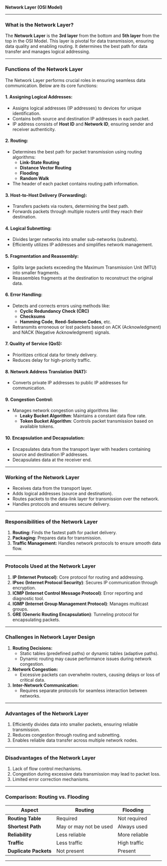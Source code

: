 **Network Layer (OSI Model)**

---

### **What is the Network Layer?**
The **Network Layer** is the **3rd layer** from the bottom and **5th layer** from the top in the OSI Model. This layer is pivotal for data transmission, ensuring data quality and enabling routing. It determines the best path for data transfer and manages logical addressing.

---

### **Functions of the Network Layer**
The Network Layer performs crucial roles in ensuring seamless data communication. Below are its core functions:

#### **1. Assigning Logical Addresses:**
- Assigns logical addresses (IP addresses) to devices for unique identification.
- Contains both source and destination IP addresses in each packet.
- IP address consists of **Host ID** and **Network ID**, ensuring sender and receiver authenticity.

#### **2. Routing:**
- Determines the best path for packet transmission using routing algorithms:
  - **Link-State Routing**
  - **Distance Vector Routing**
  - **Flooding**
  - **Random Walk**
- The header of each packet contains routing path information.

#### **3. Host-to-Host Delivery (Forwarding):**
- Transfers packets via routers, determining the best path.
- Forwards packets through multiple routers until they reach their destination.

#### **4. Logical Subnetting:**
- Divides larger networks into smaller sub-networks (subnets).
- Efficiently utilizes IP addresses and simplifies network management.

#### **5. Fragmentation and Reassembly:**
- Splits large packets exceeding the Maximum Transmission Unit (MTU) into smaller fragments.
- Reassembles fragments at the destination to reconstruct the original data.

#### **6. Error Handling:**
- Detects and corrects errors using methods like:
  - **Cyclic Redundancy Check (CRC)**
  - **Checksums**
  - **Hamming Code**, **Reed-Solomon Codes**, etc.
- Retransmits erroneous or lost packets based on ACK (Acknowledgment) and NACK (Negative Acknowledgment) signals.

#### **7. Quality of Service (QoS):**
- Prioritizes critical data for timely delivery.
- Reduces delay for high-priority traffic.

#### **8. Network Address Translation (NAT):**
- Converts private IP addresses to public IP addresses for communication.

#### **9. Congestion Control:**
- Manages network congestion using algorithms like:
  - **Leaky Bucket Algorithm**: Maintains a constant data flow rate.
  - **Token Bucket Algorithm**: Controls packet transmission based on available tokens.

#### **10. Encapsulation and Decapsulation:**
- Encapsulates data from the transport layer with headers containing source and destination IP addresses.
- Decapsulates data at the receiver end.

---

### **Working of the Network Layer**
- Receives data from the transport layer.
- Adds logical addresses (source and destination).
- Routes packets to the data-link layer for transmission over the network.
- Handles protocols and ensures secure delivery.

---

### **Responsibilities of the Network Layer**
1. **Routing:** Finds the fastest path for packet delivery.
2. **Packaging:** Prepares data for transmission.
3. **Traffic Management:** Handles network protocols to ensure smooth data flow.

---

### **Protocols Used at the Network Layer**
1. **IP (Internet Protocol)**: Core protocol for routing and addressing.
2. **IPsec (Internet Protocol Security)**: Secures IP communication through encryption.
3. **ICMP (Internet Control Message Protocol)**: Error reporting and diagnostic tool.
4. **IGMP (Internet Group Management Protocol)**: Manages multicast groups.
5. **GRE (Generic Routing Encapsulation)**: Tunneling protocol for encapsulating packets.

---

### **Challenges in Network Layer Design**
1. **Routing Decisions:**
   - Static tables (predefined paths) or dynamic tables (adaptive paths).
   - Dynamic routing may cause performance issues during network congestion.
2. **Network Congestion:**
   - Excessive packets can overwhelm routers, causing delays or loss of critical data.
3. **Inter-Network Communication:**
   - Requires separate protocols for seamless interaction between networks.

---

### **Advantages of the Network Layer**
1. Efficiently divides data into smaller packets, ensuring reliable transmission.
2. Reduces congestion through routing and subnetting.
3. Enables reliable data transfer across multiple network nodes.

---

### **Disadvantages of the Network Layer**
1. Lack of flow control mechanisms.
2. Congestion during excessive data transmission may lead to packet loss.
3. Limited error correction mechanisms.

---

### **Comparison: Routing vs. Flooding**
| **Aspect**         | **Routing**               | **Flooding**            |
|---------------------|---------------------------|-------------------------|
| **Routing Table**   | Required                 | Not required            |
| **Shortest Path**   | May or may not be used   | Always used             |
| **Reliability**     | Less reliable            | More reliable           |
| **Traffic**         | Less traffic             | High traffic            |
| **Duplicate Packets** | Not present              | Present                 |

---

